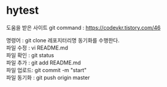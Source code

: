 # hytest

도움을 받은 사이트 
git command : https://codevkr.tistory.com/46

명령어 : git clone 레포지터리명 동기화를 수행한다.<BR> 
파일 수정 : vi README.md <BR>
파일 확인 : git status <BR>
파일 추가 : git add README.md <BR>
파일 업로드: git commit -m "start" <BR>
파일 동기화 : git push origin master <BR>
